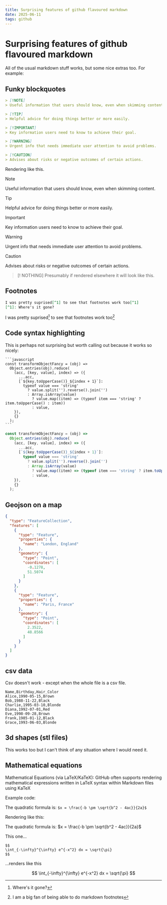 ```yaml
---
title: Surprising features of github flavoured markdown
date: 2025-06-11
tags: github
---
```

# Surprising features of github flavoured markdown

All of the usual markdown stuff works, but some nice extras too. For example:

## Funky blockquotes

```markdown
> [!NOTE]
> Useful information that users should know, even when skimming content.

> [!TIP]
> Helpful advice for doing things better or more easily.

> [!IMPORTANT]
> Key information users need to know to achieve their goal.

> [!WARNING]
> Urgent info that needs immediate user attention to avoid problems.

> [!CAUTION]
> Advises about risks or negative outcomes of certain actions.
```
Rendering like this.

> [!NOTE]
> Useful information that users should know, even when skimming content.

> [!TIP]
> Helpful advice for doing things better or more easily.

> [!IMPORTANT]
> Key information users need to know to achieve their goal.

> [!WARNING]
> Urgent info that needs immediate user attention to avoid problems.

> [!CAUTION]
> Advises about risks or negative outcomes of certain actions.

> [! NOTHING]
> Presumably if rendered elsewhere it will look like this.

## Footnotes

```markdown
I was pretty suprised[^1] to see that footnotes work too[^1]
[^1]: Where's it gone?
```

I was pretty suprised[^1] to see that footnotes work too[^2]
[^1]: Where's it gone?

## Code syntax highlighting

This is perhaps not surprising but worth calling out because it works so nicely:

````
```javascript
const transformObjectFancy = (obj) =>
  Object.entries(obj).reduce(
    (acc, [key, value], index) => ({
      ...acc,
      [`${key.toUpperCase()}_${index + 1}`]:
        typeof value === 'string'
          ? value.split('').reverse().join('')
          : Array.isArray(value)
            ? value.map((item) => (typeof item === 'string' ? item.toUpperCase() : item))
            : value,
    }),
    {}
  );
```
````

```javascript
const transformObjectFancy = (obj) =>
  Object.entries(obj).reduce(
    (acc, [key, value], index) => ({
      ...acc,
      [`${key.toUpperCase()}_${index + 1}`]:
        typeof value === 'string'
          ? value.split('').reverse().join('')
          : Array.isArray(value)
            ? value.map((item) => (typeof item === 'string' ? item.toUpperCase() : item))
            : value,
    }),
    {}
  );
```

## Geojson on a map

```geojson
{
  "type": "FeatureCollection",
  "features": [
    {
      "type": "Feature",
      "properties": {
        "name": "London, England"
      },
      "geometry": {
        "type": "Point",
        "coordinates": [
          -0.1278,
          51.5074
        ]
      }
    },
    {
      "type": "Feature",
      "properties": {
        "name": "Paris, France"
      },
      "geometry": {
        "type": "Point",
        "coordinates": [
          2.3522,
          48.8566
        ]
      }
    }
  ]
}

```
## csv data

Csv doesn't work - except when the whole file is a csv file.

```.csv
Name,Birthday,Hair_Color
Alice,1990-05-15,Brown
Bob,1988-11-22,Black
Charlie,1995-03-10,Blonde
Diana,1992-07-01,Red
Eve,1998-09-28,Brown
Frank,1985-01-12,Black
Grace,1993-06-03,Blonde
```

## 3d shapes (stl files) 

This works too but I can't think of any situation where I would need it.

## Mathematical equations

Mathematical Equations (via LaTeX/KaTeX): GitHub often supports rendering mathematical expressions written in LaTeX syntax within Markdown files using KaTeX

Example code:

The quadratic formula is: `$x = \frac{-b \pm \sqrt{b^2 - 4ac}}{2a}$`

Rendering like this:

The quadratic formula is: $x = \frac{-b \pm \sqrt{b^2 - 4ac}}{2a}$

This one...

```
$$
\int_{-\infty}^{\infty} e^{-x^2} dx = \sqrt{\pi}
$$
```

...renders like this

$$
\int_{-\infty}^{\infty} e^{-x^2} dx = \sqrt{\pi}
$$

[^2]: I am a big fan of being able to do markdown footnotes
